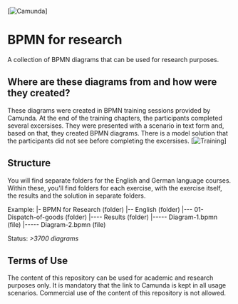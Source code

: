 [![Camunda](https://github.com/camunda/bpmn-for-research/blob/master/content/img/camunda_logo.png)]

# BPMN for research
A collection of BPMN diagrams that can be used for research purposes.

## Where are these diagrams from and how were they created?
These diagrams were created in BPMN training sessions provided by Camunda. At the end of the training chapters, the participants completed several excersises. They were presented with a scenario in text form and, based on that, they created BPMN diagrams. There is a model solution that the participants did not see before completing the excersises.
[![Training](https://github.com/camunda/bpmn-for-research/blob/master/content/img/training-process.png)]


## Structure
You will find separate folders for the English and German language courses. Within these, you'll find folders for each exercise, with the exercise itself, the results and the solution in separate folders.

Example:
|- BPMN for Research (folder)
|-- English (folder)
|--- 01-Dispatch-of-goods (folder)
|---- Results (folder)
|----- Diagram-1.bpmn (file)
|----- Diagram-2.bpmn (file)

Status: *>3700 diagrams*

## Terms of Use

The content of this repository can be used for academic and research purposes only. It is mandatory that the link to Camunda is kept in all usage scenarios. Commercial use of the content of this repository is not allowed. 
